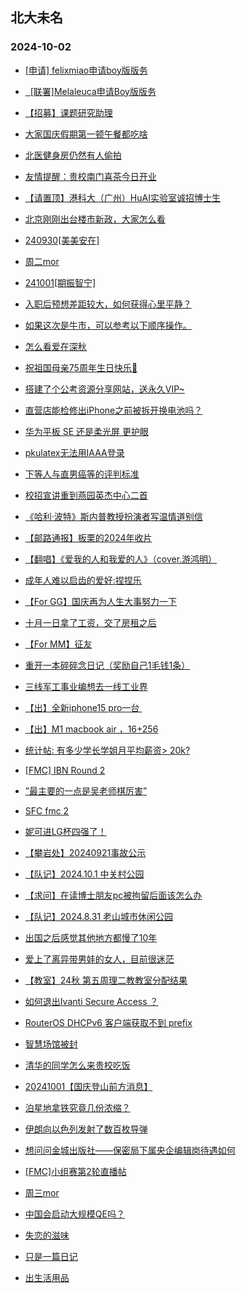 ## 北大未名 
### 2024-10-02

+ [[申请] felixmiao申请boy版版务](https://bbs.pku.edu.cn/v2/post-read.php?bid=751&threadid=18850072)

+ [  [联署]Melaleuca申请Boy版版务](https://bbs.pku.edu.cn/v2/post-read.php?bid=751&threadid=18853697)

+ [【招募】课题研究助理](https://bbs.pku.edu.cn/v2/post-read.php?bid=351&threadid=18853468)

+ [大家国庆假期第一顿午餐都吃啥](https://bbs.pku.edu.cn/v2/post-read.php?bid=1431&threadid=18853785)

+ [北医健身房仍然有人偷拍](https://bbs.pku.edu.cn/v2/post-read.php?bid=138&threadid=18853614)

+ [友情提醒：贵校南门喜茶今日开业](https://bbs.pku.edu.cn/v2/post-read.php?bid=1431&threadid=18853455)

+ [【请置顶】港科大（广州）HuAI实验室诚招博士生](https://bbs.pku.edu.cn/v2/post-read.php?bid=322&threadid=18853899)

+ [北京刚刚出台楼市新政，大家怎么看](https://bbs.pku.edu.cn/v2/post-read.php?bid=468&threadid=18853691)

+ [240930[美美安在]](https://bbs.pku.edu.cn/v2/post-read.php?bid=104&threadid=18853607)

+ [周二mor](https://bbs.pku.edu.cn/v2/post-read.php?bid=468&threadid=18853759)

+ [241001[期振智宁]](https://bbs.pku.edu.cn/v2/post-read.php?bid=104&threadid=18853829)

+ [入职后预想差距较大，如何获得心里平静？](https://bbs.pku.edu.cn/v2/post-read.php?bid=55&threadid=18853582)

+ [如果这次是牛市，可以参考以下顺序操作。](https://bbs.pku.edu.cn/v2/post-read.php?bid=249&threadid=18853568)

+ [怎么看爱在深秋](https://bbs.pku.edu.cn/v2/post-read.php?bid=249&threadid=18853864)

+ [祝祖国母亲75周年生日快乐🎂](https://bbs.pku.edu.cn/v2/post-read.php?bid=606&threadid=18853770)

+ [搭建了个公考资源分享网站，送永久VIP~](https://bbs.pku.edu.cn/v2/post-read.php?bid=209&threadid=18850101)

+ [直营店能检修出iPhone之前被拆开换电池吗？](https://bbs.pku.edu.cn/v2/post-read.php?bid=488&threadid=18853496)

+ [华为平板 SE 还是柔光屏 更护眼](https://bbs.pku.edu.cn/v2/post-read.php?bid=484&threadid=18853855)

+ [pkulatex无法用IAAA登录](https://bbs.pku.edu.cn/v2/post-read.php?bid=13&threadid=18853695)

+ [下等人与直男癌等的评判标准](https://bbs.pku.edu.cn/v2/post-read.php?bid=251&threadid=18852135)

+ [校招宣讲重到燕园英杰中心二首](https://bbs.pku.edu.cn/v2/post-read.php?bid=80&threadid=18852678)

+ [《哈利·波特》斯内普教授扮演者写温情道别信](https://bbs.pku.edu.cn/v2/post-read.php?bid=881&threadid=12668719)

+ [【邮路通报】板栗的2024年收片](https://bbs.pku.edu.cn/v2/post-read.php?bid=1367&threadid=18797429)

+ [【翻唱】《爱我的人和我爱的人》（cover.游鸿明）](https://bbs.pku.edu.cn/v2/post-read.php?bid=79&threadid=18853831)

+ [成年人难以启齿的爱好:捏捏乐](https://bbs.pku.edu.cn/v2/post-read.php?bid=354&threadid=18852602)

+ [【For GG】国庆再为人生大事努力一下](https://bbs.pku.edu.cn/v2/post-read.php?bid=167&threadid=18853683)

+ [十月一日拿了工资，交了房租之后](https://bbs.pku.edu.cn/v2/post-read.php?bid=103&threadid=18853859)

+ [【For MM】征友](https://bbs.pku.edu.cn/v2/post-read.php?bid=167&threadid=18853821)

+ [重开一本碎碎念日记（奖励自己1毛钱1条）](https://bbs.pku.edu.cn/v2/post-read.php?bid=361&threadid=18762501)

+ [三线军工事业编想去一线工业界](https://bbs.pku.edu.cn/v2/post-read.php?bid=99&threadid=18853798)

+ [【出】全新iphone15 pro一台 ](https://bbs.pku.edu.cn/v2/post-read.php?bid=71&threadid=18853794)

+ [【出】M1 macbook air ，16+256](https://bbs.pku.edu.cn/v2/post-read.php?bid=71&threadid=18853789)

+ [统计帖: 有多少学长学姐月平均薪资> 20k?](https://bbs.pku.edu.cn/v2/post-read.php?bid=99&threadid=18853226)

+ [[FMC] IBN Round 2](https://bbs.pku.edu.cn/v2/post-read.php?bid=519&threadid=18847956)

+ [”最主要的一点是吴老师棋厉害”](https://bbs.pku.edu.cn/v2/post-read.php?bid=643&threadid=18853881)

+ [SFC fmc 2](https://bbs.pku.edu.cn/v2/post-read.php?bid=519&threadid=18853897)

+ [妮可进LG杯四强了！](https://bbs.pku.edu.cn/v2/post-read.php?bid=643&threadid=18853553)

+ [【攀岩处】20240921事故公示](https://bbs.pku.edu.cn/v2/post-read.php?bid=224&threadid=18853907)

+ [【队记】2024.10.1 中关村公园](https://bbs.pku.edu.cn/v2/post-read.php?bid=952&threadid=18853799)

+ [【求问】在读博士朋友pc被拘留后面该怎么办](https://bbs.pku.edu.cn/v2/post-read.php?bid=301&threadid=18853813)

+ [【队记】2024.8.31 老山城市休闲公园](https://bbs.pku.edu.cn/v2/post-read.php?bid=952&threadid=18853852)

+ [出国之后感觉其他地方都慢了10年](https://bbs.pku.edu.cn/v2/post-read.php?bid=690&threadid=18852203)

+ [爱上了离异带男娃的女人，目前很迷茫](https://bbs.pku.edu.cn/v2/post-read.php?bid=690&threadid=18848600)

+ [【教室】24秋 第五周理二教教室分配结果](https://bbs.pku.edu.cn/v2/post-read.php?bid=289&threadid=18853615)

+ [如何退出Ivanti Secure Access ？](https://bbs.pku.edu.cn/v2/post-read.php?bid=668&threadid=18853843)

+ [RouterOS DHCPv6 客户端获取不到 prefix](https://bbs.pku.edu.cn/v2/post-read.php?bid=668&threadid=18853747)

+ [智慧场馆被封](https://bbs.pku.edu.cn/v2/post-read.php?bid=316&threadid=18853215)

+ [清华的同学怎么来贵校吃饭](https://bbs.pku.edu.cn/v2/post-read.php?bid=1431&threadid=18853854)

+ [20241001【国庆登山前方消息】](https://bbs.pku.edu.cn/v2/post-read.php?bid=224&threadid=18853969)

+ [泊星地拿铁究竟几份浓缩？](https://bbs.pku.edu.cn/v2/post-read.php?bid=351&threadid=18853980)

+ [伊朗向以色列发射了数百枚导弹](https://bbs.pku.edu.cn/v2/post-read.php?bid=155&threadid=18853984)

+ [想问问金城出版社——保密局下属央企编辑岗待遇如何](https://bbs.pku.edu.cn/v2/post-read.php?bid=99&threadid=18853687)

+ [[FMC]小组赛第2轮直播帖](https://bbs.pku.edu.cn/v2/post-read.php?bid=519&threadid=18853987)

+ [周三mor](https://bbs.pku.edu.cn/v2/post-read.php?bid=468&threadid=18853992)

+ [中国会启动大规模QE吗？](https://bbs.pku.edu.cn/v2/post-read.php?bid=249&threadid=18824185)

+ [失恋的滋味](https://bbs.pku.edu.cn/v2/post-read.php?bid=55&threadid=18853730)

+ [只是一篇日记](https://bbs.pku.edu.cn/v2/post-read.php?bid=361&threadid=18853685)

+ [出生活用品](https://bbs.pku.edu.cn/v2/post-read.php?bid=71&threadid=18853892)

